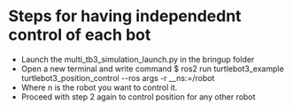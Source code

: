 # Steps for having independednt control of each bot
* Launch the multi_tb3_simulation_launch.py in the bringup folder
* Open a new terminal and write command $
ros2 run turtlebot3_example turtlebot3_position_control --ros args -r __ns:=/robot<n>
* Where n is the robot you want to control it.
* Proceed with step 2 again to control position for any other robot
